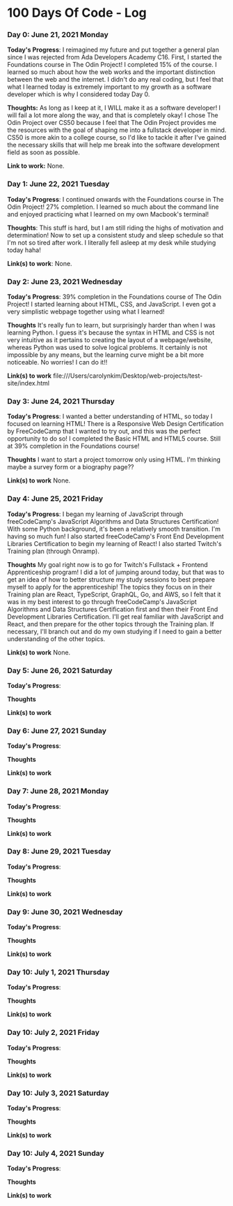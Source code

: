 # 100 Days Of Code - Log

### Day 0: June 21, 2021 Monday

**Today's Progress**: I reimagined my future and put together a general plan since I was rejected from Ada Developers Academy C16. First, I started the Foundations course in The Odin Project! I completed 15% of the course. I learned so much about how the web works and the important distinction between the web and the internet. I didn't do any real coding, but I feel that what I learned today is extremely important to my growth as a software developer which is why I considered today Day 0. 

**Thoughts:** As long as I keep at it, I WILL make it as a software developer! I will fail a lot more along the way, and that is completely okay! I chose The Odin Project over CS50 because I feel that The Odin Project provides me the resources with the goal of shaping me into a fullstack developer in mind. CS50 is more akin to a college course, so I'd like to tackle it after I've gained the necessary skills that will help me break into the software development field as soon as possible.

**Link to work:** None.


### Day 1: June 22, 2021 Tuesday

**Today's Progress**: I continued onwards with the Foundations course in The Odin Project! 27% completion. I learned so much about the command line and enjoyed practicing what I learned on my own Macbook's terminal!

**Thoughts**: This stuff is hard, but I am still riding the highs of motivation and determination! Now to set up a consistent study and sleep schedule so that I'm not so tired after work. I literally fell asleep at my desk while studying today haha!

**Link(s) to work**: None.


### Day 2: June 23, 2021 Wednesday

**Today's Progress**: 39% completion in the Foundations course of The Odin Project! I started learning about HTML, CSS, and JavaScript. I even got a very simplistic webpage together using what I learned!

**Thoughts** It's really fun to learn, but surprisingly harder than when I was learning Python. I guess it's because the syntax in HTML and CSS is not very intuitive as it pertains to creating the layout of a webpage/website, whereas Python was used to solve logical problems. It certainly is not impossible by any means, but the learning curve might be a bit more noticeable. No worries! I can do it!!

**Link(s) to work** file:///Users/carolynkim/Desktop/web-projects/test-site/index.html


### Day 3: June 24, 2021 Thursday

**Today's Progress**: I wanted a better understanding of HTML, so today I focused on learning HTML! There is a Responsive Web Design Certification by FreeCodeCamp that I wanted to try out, and this was the perfect opportunity to do so! I completed the Basic HTML and HTML5 course. Still at 39% completion in the Foundations course!

**Thoughts** I want to start a project tomorrow only using HTML. I'm thinking maybe a survey form or a biography page??

**Link(s) to work** None.


### Day 4: June 25, 2021 Friday

**Today's Progress**: I began my learning of JavaScript through freeCodeCamp's JavaScript Algorithms and Data Structures Certification! With some Python background, it's been a relatively smooth transition. I'm having so much fun! I also started freeCodeCamp's Front End Development Libraries Certification to begin my learning of React! I also started Twitch's Training plan (through Onramp).

**Thoughts** My goal right now is to go for Twitch's Fullstack + Frontend Apprenticeship program! I did a lot of jumping around today, but that was to get an idea of how to better structure my study sessions to best prepare myself to apply for the apprenticeship! The topics they focus on in their Training plan are React, TypeScript, GraphQL, Go, and AWS, so I felt that it was in my best interest to go through freeCodeCamp's JavaScript Algorithms and Data Structures Certification first and then their Front End Development Libraries Certification. I'll get real familiar with JavaScript and React, and then prepare for the other topics through the Training plan. If necessary, I'll branch out and do my own studying if I need to gain a better understanding of the other topics.

**Link(s) to work** None.


### Day 5: June 26, 2021 Saturday

**Today's Progress**: 

**Thoughts** 

**Link(s) to work**


### Day 6: June 27, 2021 Sunday

**Today's Progress**: 

**Thoughts** 

**Link(s) to work**


### Day 7: June 28, 2021 Monday

**Today's Progress**: 

**Thoughts** 

**Link(s) to work**


### Day 8: June 29, 2021 Tuesday

**Today's Progress**: 

**Thoughts** 

**Link(s) to work**


### Day 9: June 30, 2021 Wednesday

**Today's Progress**: 

**Thoughts** 

**Link(s) to work**


### Day 10: July 1, 2021 Thursday

**Today's Progress**: 

**Thoughts** 

**Link(s) to work**


### Day 10: July 2, 2021 Friday

**Today's Progress**: 

**Thoughts** 

**Link(s) to work**


### Day 10: July 3, 2021 Saturday

**Today's Progress**: 

**Thoughts** 

**Link(s) to work**


### Day 10: July 4, 2021 Sunday

**Today's Progress**: 

**Thoughts** 

**Link(s) to work**